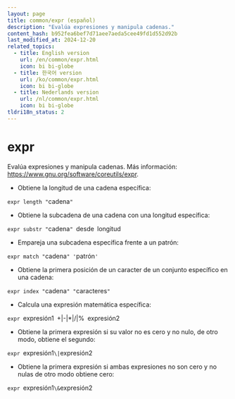 ```yaml
---
layout: page
title: common/expr (español)
description: "Evalúa expresiones y manipula cadenas."
content_hash: b952fea6bef7d71aee7aeda5cee49fd1d552d92b
last_modified_at: 2024-12-20
related_topics:
  - title: English version
    url: /en/common/expr.html
    icon: bi bi-globe
  - title: 한국어 version
    url: /ko/common/expr.html
    icon: bi bi-globe
  - title: Nederlands version
    url: /nl/common/expr.html
    icon: bi bi-globe
tldri18n_status: 2
---
```

# expr

Evalúa expresiones y manipula cadenas.
Más información: <https://www.gnu.org/software/coreutils/expr>.

- Obtiene la longitud de una cadena específica:

`expr length "`<span class="tldr-var badge badge-pill bg-dark-lm bg-white-dm text-white-lm text-dark-dm font-weight-bold">cadena</span>`"`

- Obtiene la subcadena de una cadena con una longitud específica:

`expr substr "`<span class="tldr-var badge badge-pill bg-dark-lm bg-white-dm text-white-lm text-dark-dm font-weight-bold">cadena</span>`" `<span class="tldr-var badge badge-pill bg-dark-lm bg-white-dm text-white-lm text-dark-dm font-weight-bold">desde</span>` `<span class="tldr-var badge badge-pill bg-dark-lm bg-white-dm text-white-lm text-dark-dm font-weight-bold">longitud</span>

- Empareja una subcadena específica frente a un patrón:

`expr match "`<span class="tldr-var badge badge-pill bg-dark-lm bg-white-dm text-white-lm text-dark-dm font-weight-bold">cadena</span>`" '`<span class="tldr-var badge badge-pill bg-dark-lm bg-white-dm text-white-lm text-dark-dm font-weight-bold">patrón</span>`'`

- Obtiene la primera posición de un caracter de un conjunto específico en una cadena:

`expr index "`<span class="tldr-var badge badge-pill bg-dark-lm bg-white-dm text-white-lm text-dark-dm font-weight-bold">cadena</span>`" "`<span class="tldr-var badge badge-pill bg-dark-lm bg-white-dm text-white-lm text-dark-dm font-weight-bold">caracteres</span>`"`

- Calcula una expresión matemática específica:

`expr `<span class="tldr-var badge badge-pill bg-dark-lm bg-white-dm text-white-lm text-dark-dm font-weight-bold">expresión1</span>` `<span class="tldr-var badge badge-pill bg-dark-lm bg-white-dm text-white-lm text-dark-dm font-weight-bold">+|-|*|/|%</span>` `<span class="tldr-var badge badge-pill bg-dark-lm bg-white-dm text-white-lm text-dark-dm font-weight-bold">expresión2</span>

- Obtiene la primera expresión si su valor no es cero y no nulo, de otro modo, obtiene el segundo:

`expr `<span class="tldr-var badge badge-pill bg-dark-lm bg-white-dm text-white-lm text-dark-dm font-weight-bold">expresión1</span>` \| `<span class="tldr-var badge badge-pill bg-dark-lm bg-white-dm text-white-lm text-dark-dm font-weight-bold">expresión2</span>

- Obtiene la primera expresión si ambas expresiones no son cero y no nulas de otro modo obtiene cero:

`expr `<span class="tldr-var badge badge-pill bg-dark-lm bg-white-dm text-white-lm text-dark-dm font-weight-bold">expresión1</span>` \& `<span class="tldr-var badge badge-pill bg-dark-lm bg-white-dm text-white-lm text-dark-dm font-weight-bold">expresión2</span>
